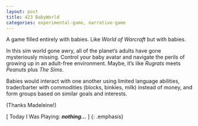 ```yaml
---
layout: post
title: 423 BabyWorld
categories: experimental-game, narrative-game
---
```

A game filled entirely with babies. Like *World of Warcraft* but with babies.

In this sim world gone awry, all of the planet’s adults have gone mysteriously missing.  Control your baby avatar and navigate the perils of growing up in an adult-free environment.  Maybe, it’s like *Rugrats* meets *Peanuts* plus *The Sims*.

Babies would interact with one another using limited language abilities, trader/barter with commodities (blocks, binkies, milk) instead of money, and form groups based on similar goals and interests.

(Thanks Madeleine!)

[ Today I Was Playing: ***nothing...*** ]
{: .emphasis}